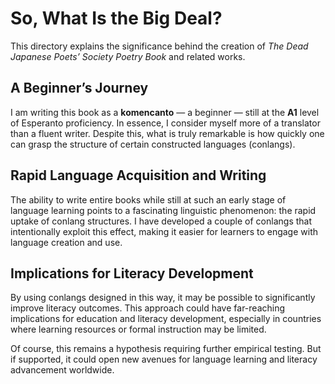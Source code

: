 # So, What Is the Big Deal?

This directory explains the significance behind the creation of *The Dead Japanese Poets’ Society Poetry Book* and related works.

## A Beginner’s Journey

I am writing this book as a **komencanto** — a beginner — still at the **A1** level of Esperanto proficiency. In essence, I consider myself more of a translator than a fluent writer. Despite this, what is truly remarkable is how quickly one can grasp the structure of certain constructed languages (conlangs).

## Rapid Language Acquisition and Writing

The ability to write entire books while still at such an early stage of language learning points to a fascinating linguistic phenomenon: the rapid uptake of conlang structures. I have developed a couple of conlangs that intentionally exploit this effect, making it easier for learners to engage with language creation and use.

## Implications for Literacy Development

By using conlangs designed in this way, it may be possible to significantly improve literacy outcomes. This approach could have far-reaching implications for education and literacy development, especially in countries where learning resources or formal instruction may be limited.

Of course, this remains a hypothesis requiring further empirical testing. But if supported, it could open new avenues for language learning and literacy advancement worldwide.
